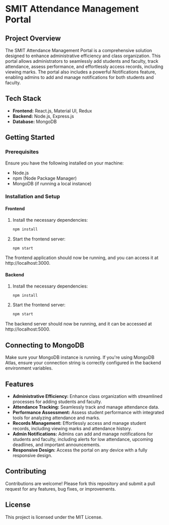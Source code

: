# SMIT Attendance Management Portal

## Project Overview

The SMIT Attendance Management Portal is a comprehensive solution designed to enhance administrative efficiency and class organization. This portal allows administrators to seamlessly add students and faculty, track attendance, assess performance, and effortlessly access records, including viewing marks. The portal also includes a powerful Notifications feature, enabling admins to add and manage notifications for both students and faculty.

## Tech Stack

- **Frontend:** React.js, Material UI, Redux
- **Backend:** Node.js, Express.js
- **Database:** MongoDB

## Getting Started

### Prerequisites

Ensure you have the following installed on your machine:

- Node.js
- npm (Node Package Manager)
- MongoDB (if running a local instance)

### Installation and Setup

#### Frontend

1. Install the necessary dependencies:
   ```bash
   npm install


2. Start the frontend server:
   ```bash
   npm start

The frontend application should now be running, and you can access it at http://localhost:3000.   


#### Backend

1. Install the necessary dependencies:
   ```bash
   npm install


2. Start the frontend server:
   ```bash
   npm start
The backend server should now be running, and it can be accessed at http://localhost:5000.

## Connecting to MongoDB
Make sure your MongoDB instance is running. If you're using MongoDB Atlas, ensure your connection string is correctly configured in the backend environment variables.

## Features
- **Administrative Efficiency:** Enhance class organization with streamlined processes for adding students and faculty.
- **Attendance Tracking:** Seamlessly track and manage attendance data.
- **Performance Assessment:** Assess student performance with integrated tools for analyzing attendance and marks.
- **Records Management:** Effortlessly access and manage student records, including viewing marks and attendance history.
- **Admin Notifications:** Admins can add and manage notifications for students and faculty, including alerts for low attendance, upcoming deadlines, and important announcements.
- **Responsive Design:** Access the portal on any device with a fully responsive design.

## Contributing
Contributions are welcome! Please fork this repository and submit a pull request for any features, bug fixes, or improvements.

## License
This project is licensed under the MIT License.